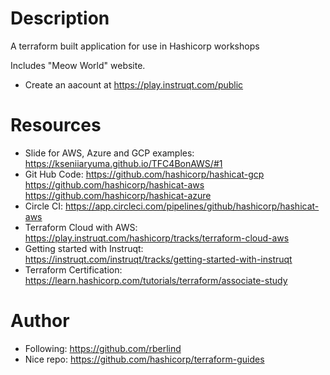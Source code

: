 # Description
 A terraform built application for use in Hashicorp workshops

Includes "Meow World" website.

- Create an aacount at https://play.instruqt.com/public

# Resources
- Slide for AWS, Azure and GCP examples: https://kseniiaryuma.github.io/TFC4BonAWS/#1
- Git Hub Code: 
  https://github.com/hashicorp/hashicat-gcp
  https://github.com/hashicorp/hashicat-aws
  https://github.com/hashicorp/hashicat-azure
- Circle CI: https://app.circleci.com/pipelines/github/hashicorp/hashicat-aws 
- Terraform Cloud with AWS: https://play.instruqt.com/hashicorp/tracks/terraform-cloud-aws
- Getting started with Instruqt: https://instruqt.com/instruqt/tracks/getting-started-with-instruqt
- Terraform Certification: https://learn.hashicorp.com/tutorials/terraform/associate-study

# Author
- Following: https://github.com/rberlind
- Nice repo: https://github.com/hashicorp/terraform-guides
